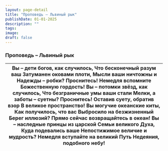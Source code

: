 ```yaml
---
layout: page-detail
title: "Проповедь – Львиный рык"
publishDate: 01-01-2025
description: ""
tags:
image:
draft: false
---
```


### Проповедь – Львиный рык

| Вы – дети богов, как случилось,  Что бесконечный разум ваш  Затуманен оковами плоти,  Мысли ваши ничтожны и  Надежды – робки?  Проснитесь!  Немедля вспомните  Божественную гордость!  Вы – потомки звёзд, как случилось,  Что безграничные умы ваши стали  Мелки, а заботы – суетны?  Проснитесь!  Оставив суету, обратив взор  В великое пространство!  Вы могучие океанские киты,  Как получилось, что вас  Выбросило на безжизненный  Берег иллюзий?  Прямо сейчас возвращайтесь в океан!  Вы – наследные принцы из царской  Семьи великого Духа,  Куда подевались ваше  Непостижимое величие и мудрость?  Немедля вступайте на великий Путь  Недеяния, подобного небу! |
| --------------------------------------------------------------------------------------------------------------------------------------------------------------------------------------------------------------------------------------------------------------------------------------------------------------------------------------------------------------------------------------------------------------------------------------------------------------------------------------------------------------------------------------------------------------------------------------------------------------------------------------------------------------------------- |
  
  
